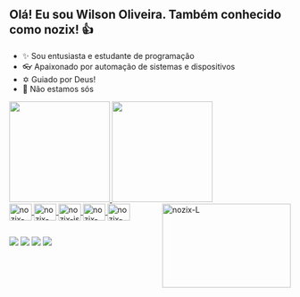 ## Olá! Eu sou Wilson Oliveira. Também conhecido como nozix! 👍

- ✨ Sou entusiasta e estudante de programação
- 👓 Apaixonado por automação de sistemas e dispositivos
- ✡ Guiado por Deus!
- 👾 Não estamos sós

<div>
  <a href="https://github.com/noziXsHooter">
  <img height="180cm" src="https://github-readme-stats.vercel.app/api?username=noziXsHooter&show_icons=true&theme=dark&include_all_commits=true&count_private=true"/>
  <img height="180cm" src="https://github-readme-stats.vercel.app/api/top-langs/?username=noziXsHooter&layout=compact&langs_count=16&theme=dark"/>  
</div>

<div>
  <img align="center" alt="nozix-c++" height="30" width="40" src="https://cdn.jsdelivr.net/gh/devicons/devicon/icons/cplusplus/cplusplus-original.svg"/>
  <img align="center" alt="nozix-py" height="30" width="40" src="https://cdn.jsdelivr.net/gh/devicons/devicon/icons/python/python-original.svg"/>
  <img align="center" alt="nozix-js" height="30" width="40" src="https://cdn.jsdelivr.net/gh/devicons/devicon/icons/javascript/javascript-original.svg"/>
  <img align="center" alt="nozix-html" height="30" width="40" src="https://cdn.jsdelivr.net/gh/devicons/devicon/icons/html5/html5-original.svg"/>
  <img align="center" alt="nozix-css" height="30" width="40" src="https://cdn.jsdelivr.net/gh/devicons/devicon/icons/css3/css3-original.svg"/>
  <img align="right" alt="nozix-L" height="150" width="230" src= https://c.tenor.com/Bb1BBYV1ofEAAAAC/letter-l-coffee.gif/>
  
</div>
  
##
  
<div>
  <a href="https://www.facebook.com/wilson.oliveira.522/" target="_blank"><img src="https://img.shields.io/badge/Facebook-1877F2?style=for-the-badge&logo=facebook&logoColor=white" target="_blank"></a>
  <a href="https://www.instagram.com/willantonyoliver/" target="_blank"><img src="https://img.shields.io/badge/Instagram-E4405F?style=for-the-badge&logo=instagram&logoColor=white" target="_blank"></a>
  <a href="https://www.facebook.com/wilson.oliveira.522/" target="_blank"><img src="https://img.shields.io/badge/LinkedIn-0077B5?style=for-the-badge&logo=linkedin&logoColor=white" target="_blank"></a>
  <a href="mailto:nozixco@gmail.com" target="_blank"><img src="https://img.shields.io/badge/Gmail-D14836?style=for-the-badge&logo=gmail&logoColor=white" target="_blank"></a>
  
</div>

<!---
noziXsHooter/noziXsHooter is a ✨ special ✨ repository because its `README.md` (this file) appears on your GitHub profile.
You can click the Preview link to take a look at your changes.
--->
